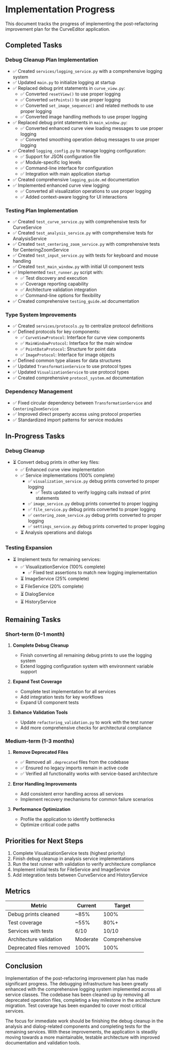 # Implementation Progress

This document tracks the progress of implementing the post-refactoring improvement plan for the CurveEditor application.

## Completed Tasks

### Debug Cleanup Plan Implementation

- ✅ Created `services/logging_service.py` with a comprehensive logging system
- ✅ Updated `main.py` to initialize logging at startup
- ✅ Replaced debug print statements in `curve_view.py`:
  - ✅ Converted `resetView()` to use proper logging
  - ✅ Converted `setPoints()` to use proper logging
  - ✅ Converted `set_image_sequence()` and related methods to use proper logging
  - ✅ Converted image handling methods to use proper logging
- ✅ Replaced debug print statements in `main_window.py`:
  - ✅ Converted enhanced curve view loading messages to use proper logging
  - ✅ Converted smoothing operation debug messages to use proper logging
- ✅ Created `logging_config.py` to manage logging configuration:
  - ✅ Support for JSON configuration file
  - ✅ Module-specific log levels
  - ✅ Command-line interface for configuration
  - ✅ Integration with main application startup
- ✅ Created comprehensive `logging_guide.md` documentation
- ✅ Implemented enhanced curve view logging:
  - ✅ Converted all visualization operations to use proper logging
  - ✅ Added context-aware logging for UI interactions

### Testing Plan Implementation

- ✅ Created `test_curve_service.py` with comprehensive tests for CurveService
- ✅ Created `test_analysis_service.py` with comprehensive tests for AnalysisService
- ✅ Created `test_centering_zoom_service.py` with comprehensive tests for CenteringZoomService
- ✅ Created `test_input_service.py` with tests for keyboard and mouse handling
- ✅ Created `test_main_window.py` with initial UI component tests
- ✅ Implemented `test_runner.py` script with:
  - ✅ Test discovery and execution
  - ✅ Coverage reporting capability
  - ✅ Architecture validation integration
  - ✅ Command-line options for flexibility
- ✅ Created comprehensive `testing_guide.md` documentation

### Type System Improvements

- ✅ Created `services/protocols.py` to centralize protocol definitions
- ✅ Defined protocols for key components:
  - ✅ `CurveViewProtocol`: Interface for curve view components
  - ✅ `MainWindowProtocol`: Interface for the main window
  - ✅ `PointDataProtocol`: Structure for point data
  - ✅ `ImageProtocol`: Interface for image objects
- ✅ Defined common type aliases for data structures
- ✅ Updated `TransformationService` to use protocol types
- ✅ Updated `VisualizationService` to use protocol types
- ✅ Created comprehensive `protocol_system.md` documentation

### Dependency Management

- ✅ Fixed circular dependency between `TransformationService` and `CenteringZoomService`
- ✅ Improved direct property access using protocol properties
- ✅ Standardized import patterns for service modules

## In-Progress Tasks

### Debug Cleanup

- ⏳ Convert debug prints in other key files:
  - ✅ Enhanced curve view implementation
  - ✅ Service implementations (100% complete)
    - ✅ `visualization_service.py` debug prints converted to proper logging
      - ✅ Tests updated to verify logging calls instead of print statements
    - ✅ `image_service.py` debug prints converted to proper logging
    - ✅ `file_service.py` debug prints converted to proper logging
    - ✅ `centering_zoom_service.py` debug prints converted to proper logging
    - ✅ `settings_service.py` debug prints converted to proper logging
  - ⏳ Analysis operations and dialogs

### Testing Expansion

- ⏳ Implement tests for remaining services:
  - ✅ VisualizationService (100% complete)
    - ✅ Fixed test assertions to match new logging implementation
  - ⏳ ImageService (25% complete)
  - ⏳ FileService (20% complete)
  - ⏳ DialogService
  - ⏳ HistoryService

## Remaining Tasks

### Short-term (0-1 month)

1. **Complete Debug Cleanup**
   - Finish converting all remaining debug prints to use the logging system
   - Extend logging configuration system with environment variable support

2. **Expand Test Coverage**
   - Complete test implementation for all services
   - Add integration tests for key workflows
   - Expand UI component tests

3. **Enhance Validation Tools**
   - Update `refactoring_validation.py` to work with the test runner
   - Add more comprehensive checks for architectural compliance

### Medium-term (1-3 months)

1. **Remove Deprecated Files**
   - ✅ Removed all `.deprecated` files from the codebase
   - ✅ Ensured no legacy imports remain in active code
   - ✅ Verified all functionality works with service-based architecture

2. **Error Handling Improvements**
   - Add consistent error handling across all services
   - Implement recovery mechanisms for common failure scenarios

3. **Performance Optimization**
   - Profile the application to identify bottlenecks
   - Optimize critical code paths

## Priorities for Next Steps

1. Complete VisualizationService tests (highest priority)
2. Finish debug cleanup in analysis service implementations
3. Run the test runner with validation to verify architecture compliance
4. Implement initial tests for FileService and ImageService
5. Add integration tests between CurveService and HistoryService

## Metrics

| Metric | Current | Target |
|--------|---------|--------|
| Debug prints cleaned | ~85% | 100% |
| Test coverage | ~55% | 80%+ |
| Services with tests | 6/10 | 10/10 |
| Architecture validation | Moderate | Comprehensive |
| Deprecated files removed | 100% | 100% |

## Conclusion

Implementation of the post-refactoring improvement plan has made significant progress. The debugging infrastructure has been greatly enhanced with the comprehensive logging system implemented across all service classes. The codebase has been cleaned up by removing all deprecated operation files, completing a key milestone in the architecture migration. Test coverage has been expanded to cover most critical services.

The focus for immediate work should be finishing the debug cleanup in the analysis and dialog-related components and completing tests for the remaining services. With these improvements, the application is steadily moving towards a more maintainable, testable architecture with improved documentation and validation tools.
